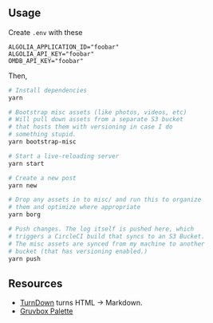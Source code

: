 ## Usage

Create `.env` with these

```
ALGOLIA_APPLICATION_ID="foobar"
ALGOLIA_API_KEY="foobar"
OMDB_API_KEY="foobar"
```

Then,

```bash
# Install dependencies
yarn

# Bootstrap misc assets (like photos, videos, etc)
# Will pull down assets from a separate S3 bucket
# that hosts them with versioning in case I do
# something stupid.
yarn bootstrap-misc

# Start a live-reloading server
yarn start

# Create a new post
yarn new

# Drop any assets in to misc/ and run this to organize
# them and optimize where appropriate
yarn borg

# Push changes. The log itself is pushed here, which
# triggers a CircleCI build that syncs to an S3 Bucket.
# The misc assets are synced from my machine to another
# bucket (that has versioning enabled.)
yarn push
```

## Resources

- [TurnDown](https://domchristie.github.io/turndown) turns HTML &rarr; Markdown.
- [Gruvbox Palette](https://github.com/morhetz/gruvbox#palette)

